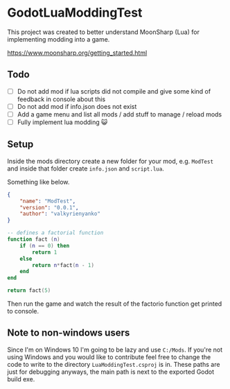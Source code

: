 # GodotLuaModdingTest
This project was created to better understand MoonSharp (Lua) for implementing modding into a game.

https://www.moonsharp.org/getting_started.html  

## Todo
- [ ] Do not add mod if lua scripts did not compile and give some kind of feedback in console about this
- [ ] Do not add mod if info.json does not exist
- [ ] Add a game menu and list all mods / add stuff to manage / reload mods
- [ ] Fully implement lua modding 😺

## Setup
Inside the mods directory create a new folder for your mod, e.g. `ModTest` and inside that folder create `info.json` and `script.lua`.

Something like below.

```json
{
    "name": "ModTest",
    "version": "0.0.1",
    "author": "valkyrienyanko"
}
```

```lua
-- defines a factorial function
function fact (n)
	if (n == 0) then
		return 1
	else
		return n*fact(n - 1)
	end
end

return fact(5)
```

Then run the game and watch the result of the factorio function get printed to console.

## Note to non-windows users
Since I'm on Windows 10 I'm going to be lazy and use `C:/Mods`. If you're not using Windows and you would like to contribute feel free to change the code to write to the directory `LuaModdingTest.csproj` is in. These paths are just for debugging anyways, the main path is next to the exported Godot build exe.
